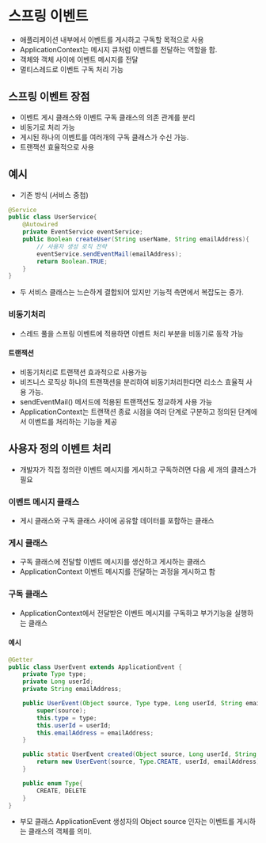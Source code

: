 # 스프링 이벤트
- 애플리케이션 내부에서 이벤트를 게시하고 구독할 목적으로 사용
- ApplicationContext는 메시지 큐처럼 이벤트를 전달하는 역할을 함.
- 객체와 객체 사이에 이벤트 메시지를 전달
- 멀티스레드로 이벤트 구독 처리 가능

## 스프링 이벤트 장점
- 이벤트 게시 클래스와 이벤트 구독 클래스의 의존 관계를 분리
- 비동기로 처리 가능
- 게시된 하나의 이벤트를 여러개의 구독 클래스가 수신 가능.
- 트랜잭션 효율적으로 사용

## 예시
- 기존 방식 (서비스 중첩)
```java
@Service
public class UserService{
    @Autowired
    private EventService eventService;
    public Boolean createUser(String userName, String emailAddress){
        // 사용자 생성 로직 전략
        eventService.sendEventMail(emailAddress);
        return Boolean.TRUE;
    }
}
```
- 두 서비스 클래스는 느슨하게 결합되어 있지만 기능적 측면에서 복잡도는 증가.
### 비동기처리
- 스레드 풀을 스프링 이벤트에 적용하면 이벤트 처리 부분을 비동기로 동작 가능
#### 트랜잭션
- 비동기처리로 트랜잭션 효과적으로 사용가능
- 비즈니스 로직상 하나의 트랜잭션을 분리하여 비동기처리한다면 리소스 효율적 사용 가능.
- sendEventMail() 메서드에 적용된 트랜잭션도 정교하게 사용 가능
- ApplicationContext는 트랜잭션 종료 시점을 여러 단계로 구분하고 정의된 단계에서 이벤트를 처리하는 기능을 제공

## 사용자 정의 이벤트 처리
- 개발자가 직접 정의란 이벤트 메시지를 게시하고 구독하려면 다음 세 개의 클래스가 필요
### 이벤트 메시지 클래스
- 게시 클래스와 구독 클래스 사이에 공유할 데이터를 포함하는 클래스
### 게시 클래스
- 구독 클래스에 전달할 이벤트 메시지를 생산하고 게시하는 클래스
- ApplicationContext 이벤트 메시지를 전달하는 과정을 게시하고 함
### 구독 클래스
- ApplicationContext에서 전달받은 이벤트 메시지를 구독하고 부가기능을 실행하는 클래스
#### 예시
```java
@Getter
public class UserEvent extends ApplicationEvent {
    private Type type;
    private Long userId;
    private String emailAddress;

    public UserEvent(Object source, Type type, Long userId, String emailAddress) {
        super(source);
        this.type = type;
        this.userId = userId;
        this.emailAddress = emailAddress;
    }

    public static UserEvent created(Object source, Long userId, String emailAddress){
        return new UserEvent(source, Type.CREATE, userId, emailAddress);
    }

    public enum Type{
        CREATE, DELETE
    }
}
```
- 부모 클래스 ApplicationEvent 생성자의 Object source 인자는 이벤트를 게시하는 클래스의 객체를 의미.
